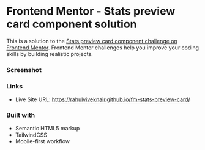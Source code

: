 # Frontend Mentor - Stats preview card component solution

This is a solution to the [Stats preview card component challenge on Frontend Mentor](https://www.frontendmentor.io/challenges/stats-preview-card-component-8JqbgoU62). Frontend Mentor challenges help you improve your coding skills by building realistic projects. 

### Screenshot



### Links

- Live Site URL: https://rahulviveknair.github.io/fm-stats-preview-card/

### Built with

- Semantic HTML5 markup
- TailwindCSS
- Mobile-first workflow


